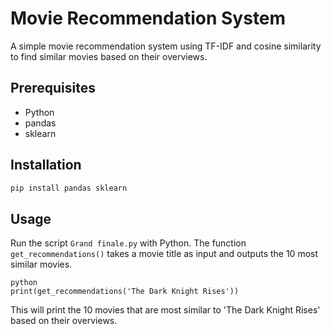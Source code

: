 # Movie Recommendation System

A simple movie recommendation system using TF-IDF and cosine similarity to find similar movies based on their overviews.

## Prerequisites

- Python
- pandas
- sklearn

## Installation
```bash
pip install pandas sklearn
```


## Usage

Run the script `Grand finale.py` with Python. The function `get_recommendations()` takes a movie title as input and outputs the 10 most similar movies.

```
python
print(get_recommendations('The Dark Knight Rises'))
```

This will print the 10 movies that are most similar to 'The Dark Knight Rises' based on their overviews.
